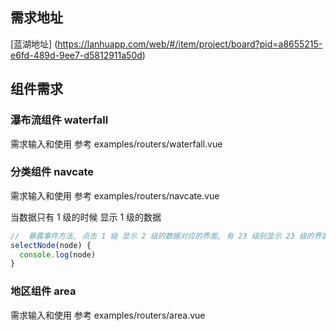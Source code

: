 ## 需求地址

[蓝湖地址] (https://lanhuapp.com/web/#/item/project/board?pid=a8655215-e6fd-489d-9ee7-d5812911a50d)

## 组件需求 

### 瀑布流组件 waterfall

需求输入和使用 参考 examples/routers/waterfall.vue

### 分类组件  navcate

需求输入和使用 参考 examples/routers/navcate.vue

当数据只有 1 级的时候 显示 1 级的数据

```javascript
//  暴露事件方法, 点击 1 级 显示 2 级的数据对应的界面, 有 23 级别显示 23 级的界面
selectNode(node) {
  console.log(node)
}
```

### 地区组件 area

需求输入和使用 参考 examples/routers/area.vue